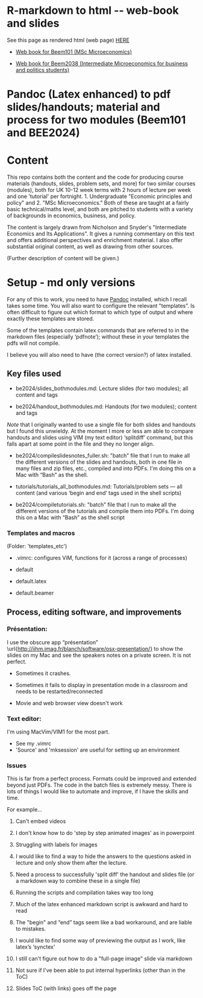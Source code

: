 # R-markdown to html -- web-book and slides

See this page as rendered html (web page) [HERE](https://daaronr.github.io/micro_econ_pandoc/)

- [Web book for Beem101 (MSc Microeconomics)](beem101-bookdowning/index.html)

- [Web book for Beem2038 (Intermediate Microeconomics for business and politics students)](be2024-bd-copy/index.html)


# Pandoc (Latex enhanced) to pdf slides/handouts; material and process for two modules (Beem101 and BEE2024)

# Content

This repo contains both the content and the code for producing course materials (handouts, slides, problem sets, and more) for two similar courses (modules), both for UK 10-12 week terms with 2 hours of lecture per week and one 'tutorial' per fortnight. 1. Undergraduate "Economic principles and policy" and 2. "MSc Microeconomics." Both of these are taught at a fairly basic technical/maths level, and both are pitched to students with a variety of backgrounds in economics, business, and policy. 

The content is largely drawn from Nicholson and Snyder's "Intermediate Economics and Its Applications". It gives a running commentary on this text and offers additional perspectives and enrichment material. I also offer substantial original content, as well as drawing from other sources.

(Further description of content will be given.)

# Setup - md only versions

For any of this to work, you need to have [Pandoc](http://pandoc.org/) installed, which I recall takes some time. You will also want to configure the relevant "templates”. Is often difficult to figure out which format to which type of output and where exactly these templates are stored.

Some of the templates contain latex commands that are referred to in the markdown files (especially ‘pdfnote’); without these in your templates the pdfs will not compile.

I believe you will also need to have (the correct version?) of latex installed.


## Key files used

- be2024/slides_bothmodules.md: Lecture slides (for two modules); all content and tags

- be2024/handout_bothmodules.md: Handouts (for two modules); content and tags

*Note* that I originally wanted to use a single file  for both slides and handouts but I found this unwieldy. At the moment I  more or less am able to compare handouts and slides using VIM (my text editor) ‘splitdiff’ command, but this falls apart at some point in the file and they no longer align.

- be2024/compileslidesnotes_fuller.sh:   "batch” file that I run to make all the different versions of the slides and handouts, both in one file in many files and zip files, etc., compiled and into PDFs.  I'm doing this on a Mac with “Bash” as the shell.

- tutorials/tutorials_all_bothmodules.md: Tutorials/problem sets —  all content (and various ‘begin and end’ tags used in the shell scripts)

-  be2024/compiletutorials.sh:  "batch” file that I run to make all the different versions of the tutorials and compile them into PDFs.  I'm doing this on a Mac with “Bash” as the shell script

### Templates and macros

(Folder: 'templates_etc')

- .vimrc: configures ViM, functions for it (across a range of processes)

- default
- default.latex
- default.beamer

## Process, editing software, and improvements

### Présentation:

I use the obscure app “présentation” \url{http://iihm.imag.fr/blanch/software/osx-presentation/} to show the slides on my Mac and see the speakers notes on a private screen. It is not perfect.

- Sometimes it crashes.

- Sometimes it fails to display in presentation mode in a classroom and needs to be restarted/reconnected

- Movie and web browser view doesn't work

### Text editor:

I'm using MacVim/VIM1 for the most part.

- See my .vimrc
- 'Source' and 'mksession' are useful for setting up an environment


### Issues

This is far from a perfect process. Formats could be improved and extended beyond just PDFs. The code in the batch files is extremely messy. There is lots of things I would like to automate and improve, if I have the skills and time.

For example...

1. Can't embed videos

1. I don't know how to do 'step by step animated images' as in powerpoint

1. Struggling with labels for images

1. I would like to find a way to hide the answers to the questions asked in lecture and only show them after the lecture.

1. Need a process to  successfully 'split diff'  the handout  and slides file (or a  markdown way to combine these in a single file)

1.  Running the scripts and compilation takes way too long

1. Much of the latex enhanced markdown script is awkward and hard to read

1. The "begin" and “end” tags seem like a bad workaround, and are liable to mistakes.

1. I would like to find some way of previewing the output as I work, like latex’s ‘synctex'

1.  I still can't figure out how to do a "full-page image" slide via markdown

1. Not sure if I've been able to put internal hyperlinks (other than in the ToC)

1. Slides ToC (with links) goes off the page
